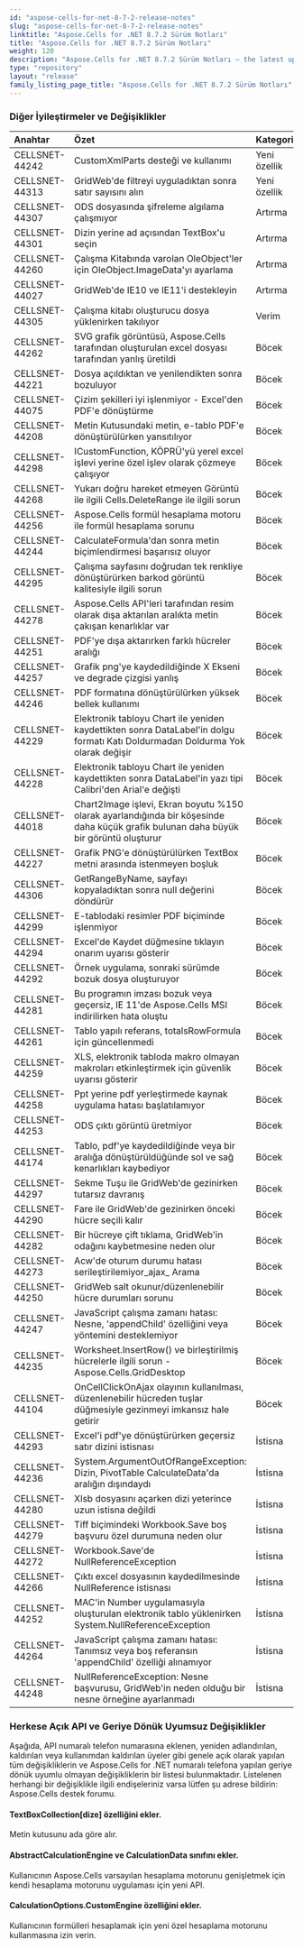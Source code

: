 ```yaml
---
id: "aspose-cells-for-net-8-7-2-release-notes"
slug: "aspose-cells-for-net-8-7-2-release-notes"
linktitle: "Aspose.Cells for .NET 8.7.2 Sürüm Notları"
title: "Aspose.Cells for .NET 8.7.2 Sürüm Notları"
weight: 120
description: "Aspose.Cells for .NET 8.7.2 Sürüm Notları – the latest updates and fixes."
type: "repository"
layout: "release"
family_listing_page_title: "Aspose.Cells for .NET 8.7.2 Sürüm Notları"
---
```

### **Diğer İyileştirmeler ve Değişiklikler**

|**Anahtar** |**Özet** |**Kategori** |
|:- |:- |:- |
|CELLSNET-44242 | CustomXmlParts desteği ve kullanımı|Yeni özellik|
|CELLSNET-44313 | GridWeb'de filtreyi uyguladıktan sonra satır sayısını alın|Yeni özellik|
|CELLSNET-44307 | ODS dosyasında şifreleme algılama çalışmıyor| Artırma|
|CELLSNET-44301 | Dizin yerine ad açısından TextBox'u seçin| Artırma|
|CELLSNET-44260 | Çalışma Kitabında varolan OleObject'ler için OleObject.ImageData'yı ayarlama| Artırma|
|CELLSNET-44027 | GridWeb'de IE10 ve IE11'i destekleyin| Artırma|
|CELLSNET-44305 | Çalışma kitabı oluşturucu dosya yüklenirken takılıyor| Verim|
|CELLSNET-44262 | SVG grafik görüntüsü, Aspose.Cells tarafından oluşturulan excel dosyası tarafından yanlış üretildi| Böcek|
|CELLSNET-44221 | Dosya açıldıktan ve yenilendikten sonra bozuluyor| Böcek|
|CELLSNET-44075 | Çizim şekilleri iyi işlenmiyor - Excel'den PDF'e dönüştürme| Böcek|
|CELLSNET-44208 | Metin Kutusundaki metin, e-tablo PDF'e dönüştürülürken yansıtılıyor| Böcek|
|CELLSNET-44298 | ICustomFunction, KÖPRÜ'yü yerel excel işlevi yerine özel işlev olarak çözmeye çalışıyor| Böcek|
|CELLSNET-44268 | Yukarı doğru hareket etmeyen Görüntü ile ilgili Cells.DeleteRange ile ilgili sorun| Böcek|
|CELLSNET-44256 |Aspose.Cells formül hesaplama motoru ile formül hesaplama sorunu| Böcek|
|CELLSNET-44244 | CalculateFormula'dan sonra metin biçimlendirmesi başarısız oluyor| Böcek|
|CELLSNET-44295 | Çalışma sayfasını doğrudan tek renkliye dönüştürürken barkod görüntü kalitesiyle ilgili sorun| Böcek|
|CELLSNET-44278 | Aspose.Cells API'leri tarafından resim olarak dışa aktarılan aralıkta metin çakışan kenarlıklar var| Böcek|
|CELLSNET-44251 | PDF'ye dışa aktarırken farklı hücreler aralığı| Böcek|
|CELLSNET-44257 | Grafik png'ye kaydedildiğinde X Ekseni ve degrade çizgisi yanlış| Böcek|
|CELLSNET-44246 | PDF formatına dönüştürülürken yüksek bellek kullanımı| Böcek|
|CELLSNET-44229 | Elektronik tabloyu Chart ile yeniden kaydettikten sonra DataLabel'in dolgu formatı Katı Doldurmadan Doldurma Yok olarak değişir| Böcek|
|CELLSNET-44228 | Elektronik tabloyu Chart ile yeniden kaydettikten sonra DataLabel'in yazı tipi Calibri'den Arial'e değişti| Böcek|
|CELLSNET-44018 | Chart2Image işlevi, Ekran boyutu %150 olarak ayarlandığında bir köşesinde daha küçük grafik bulunan daha büyük bir görüntü oluşturur| Böcek|
|CELLSNET-44227 | Grafik PNG'e dönüştürülürken TextBox metni arasında istenmeyen boşluk| Böcek|
|CELLSNET-44306 | GetRangeByName, sayfayı kopyaladıktan sonra null değerini döndürür| Böcek|
|CELLSNET-44299 |E-tablodaki resimler PDF biçiminde işlenmiyor| Böcek|
|CELLSNET-44294 | Excel'de Kaydet düğmesine tıklayın onarım uyarısı gösterir| Böcek|
|CELLSNET-44292 | Örnek uygulama, sonraki sürümde bozuk dosya oluşturuyor| Böcek|
|CELLSNET-44281 | Bu programın imzası bozuk veya geçersiz, IE 11'de Aspose.Cells MSI indirilirken hata oluştu| Böcek|
|CELLSNET-44261 | Tablo yapılı referans, totalsRowFormula için güncellenmedi| Böcek|
|CELLSNET-44259 | XLS, elektronik tabloda makro olmayan makroları etkinleştirmek için güvenlik uyarısı gösterir| Böcek|
|CELLSNET-44258 | Ppt yerine pdf yerleştirmede kaynak uygulama hatası başlatılamıyor| Böcek|
|CELLSNET-44253 | ODS çıktı görüntü üretmiyor| Böcek|
|CELLSNET-44174 | Tablo, pdf'ye kaydedildiğinde veya bir aralığa dönüştürüldüğünde sol ve sağ kenarlıkları kaybediyor| Böcek|
|CELLSNET-44297 | Sekme Tuşu ile GridWeb'de gezinirken tutarsız davranış| Böcek|
|CELLSNET-44290 | Fare ile GridWeb'de gezinirken önceki hücre seçili kalır| Böcek|
|CELLSNET-44282 | Bir hücreye çift tıklama, GridWeb'in odağını kaybetmesine neden olur| Böcek|
|CELLSNET-44273 |Acw'de oturum durumu hatası serileştirilemiyor_ajax_ Arama| Böcek|
|CELLSNET-44250 | GridWeb salt okunur/düzenlenebilir hücre durumları sorunu| Böcek|
|CELLSNET-44247 |JavaScript çalışma zamanı hatası: Nesne, 'appendChild' özelliğini veya yöntemini desteklemiyor| Böcek|
|CELLSNET-44235 | Worksheet.InsertRow() ve birleştirilmiş hücrelerle ilgili sorun - Aspose.Cells.GridDesktop| Böcek|
|CELLSNET-44104 | OnCellClickOnAjax olayının kullanılması, düzenlenebilir hücreden tuşlar düğmesiyle gezinmeyi imkansız hale getirir| Böcek|
|CELLSNET-44293 | Excel'i pdf'ye dönüştürürken geçersiz satır dizini istisnası| İstisna|
|CELLSNET-44236 | System.ArgumentOutOfRangeException: Dizin, PivotTable CalculateData'da aralığın dışındaydı| İstisna|
|CELLSNET-44280 | Xlsb dosyasını açarken dizi yeterince uzun istisna değildi| İstisna|
|CELLSNET-44279 | Tiff biçimindeki Workbook.Save boş başvuru özel durumuna neden olur| İstisna|
|CELLSNET-44272 | Workbook.Save'de NullReferenceException| İstisna|
|CELLSNET-44266 | Çıktı excel dosyasının kaydedilmesinde NullReference istisnası| İstisna|
|CELLSNET-44252 | MAC'in Number uygulamasıyla oluşturulan elektronik tablo yüklenirken System.NullReferenceException| İstisna|
|CELLSNET-44264 | JavaScript çalışma zamanı hatası: Tanımsız veya boş referansın 'appendChild' özelliği alınamıyor| İstisna|
|CELLSNET-44248 | NullReferenceException: Nesne başvurusu, GridWeb'in neden olduğu bir nesne örneğine ayarlanmadı| İstisna|
### **Herkese Açık API ve Geriye Dönük Uyumsuz Değişiklikler**
Aşağıda, API numaralı telefon numarasına eklenen, yeniden adlandırılan, kaldırılan veya kullanımdan kaldırılan üyeler gibi genele açık olarak yapılan tüm değişikliklerin ve Aspose.Cells for .NET numaralı telefona yapılan geriye dönük uyumlu olmayan değişikliklerin bir listesi bulunmaktadır. Listelenen herhangi bir değişiklikle ilgili endişeleriniz varsa lütfen şu adrese bildirin: Aspose.Cells destek forumu.
#### **TextBoxCollection[dize] özelliğini ekler.**
Metin kutusunu ada göre alır.
#### **AbstractCalculationEngine ve CalculationData sınıfını ekler.**
Kullanıcının Aspose.Cells varsayılan hesaplama motorunu genişletmek için kendi hesaplama motorunu uygulaması için yeni API.
#### **CalculationOptions.CustomEngine özelliğini ekler.**
Kullanıcının formülleri hesaplamak için yeni özel hesaplama motorunu kullanmasına izin verin.
